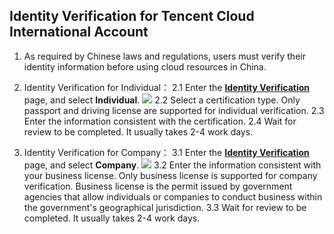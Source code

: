 ## Identity Verification for Tencent Cloud International Account
1. As required by Chinese laws and regulations, users must verify their identity information before using cloud resources in China.
2. Identity Verification for Individual：
  2.1	Enter the [**Identity Verification**](https://console.cloud.tencent.com/developer/auth) page, and select **Individual**.
![](https://mc.qcloudimg.com/static/img/7e6ac2878d516f9829d7d70974af8b01/About+Account%281%29.png)
  2.2	Select a certification type. Only passport and driving license are supported for individual verification.
  2.3	Enter the information consistent with the certification.
  2.4	Wait for review to be completed. It usually takes 2-4 work days.

3. Identity Verification for Company：
  3.1 Enter the [**Identity Verification**](https://console.cloud.tencent.com/developer/auth) page, and select **Company**.
![](https://mc.qcloudimg.com/static/img/8775a2f038322b0d29da96f3d5605bc0/About+Account%282%29.png)
  3.2	Enter the information consistent with your business license. Only business license is supported for company verification. Business license is the permit issued by government agencies that allow individuals or companies to conduct business within the government's geographical jurisdiction.
  3.3	Wait for review to be completed. It usually takes 2-4 work days.
